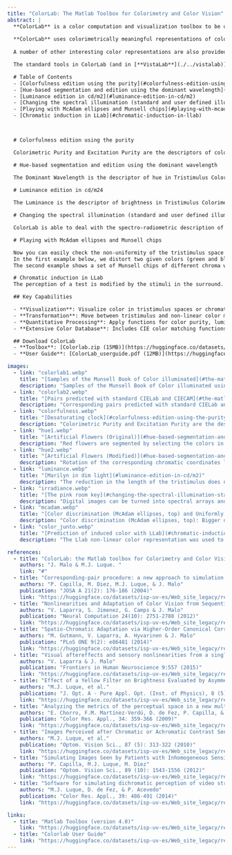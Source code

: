 ```yaml
---
title: "ColorLab: The Matlab Toolbox for Colorimetry and Color Vision"
abstract: |
  **ColorLab** is a color computation and visualization toolbox to be used in the MATLAB environment. **ColorLab** is intended to deal with color in general-purpose quantitative colorimetric applications as color image processing and psychophysical experimentation.
  
  **ColorLab** uses colorimetrically meaningful representations of color and color images (tristimulus values, chromatic coordinates and luminance, or, dominant wavelength, purity and luminance), in any primaries system of the tristimulus colorimetry (including CIE standards as CIE XYZ or CIE RGB). **ColorLab** relates this variety of colorimetric representations to the usual device-dependent discrete-color representation, i.e. it solves the problem of displaying a colorimetrically specified scene in the monitor within the accuracy of the VGA.
  
  A number of other interesting color representations are also provided, as CIE uniform color spaces (as CIE Lab and CIE Luv, opponent color representations based on advanced color vision models, and color appearance representations (RLab, LLab, SVF and CIECAMs). All these representations are invertible, so the result of image processing made in these colorimetrically meaningful representations can always be inverted back to the tristimulus representation at hand, and be displayed. **ColorLab** includes useful visualization routines to represent colors in the tristimulus space or in the chromatic diagram of any color basis, as well as an advanced vector quantization scheme for color palette design. An extensive color data base is also included, with the CIE 1931 color matching functions, reflectance data of 1250 chips from the Munsell Book of Color, McAdam ellipses, normalized spectra of a number of standard CIE illuminants, matrices to change to a number of tristimulus representations, and calibration data of an ordinary CRT monitor.

  The standard tools in ColorLab (and in [**VistaLab**](./../vistalab)) are the necessary building blocks to develop more sophisticated vision models included in the dedicated site [**VistaModels**](./../vistamodels).

  # Table of Contents
  - [Colorfulness edition using the purity](#colorfulness-edition-using-the-purity)
  - [Hue-based segmentation and edition using the dominant wavelength](#hue-based-segmentation-and-edition-using-the-dominant-wavelength)
  - [Luminance edition in cd/m2](#luminance-edition-in-cd/m2)
  - [Changing the spectral illumination (standard and user defined illuminants)](#changing-the-spectral-illumination-standard-and-user-defined-illuminants)
  - [Playing with McAdam ellipses and Munsell chips](#playing-with-mcadam-ellipses-and-munsell-chips)
  - [Chromatic induction in LLab](#chromatic-induction-in-llab)



  # Colorfulness edition using the purity

  Colorimetric Purity and Excitation Purity are the descriptors of colorfulness in Tristimulus Colorimetry. Both of them are available in ColorLab. In the example below we analyze the colors of an image in the CIE XYZ system and reduce the excitation purity by a constant factor leaving the luminace and the dominant wavelength unaltered in order to obtain an image with reduced colorfulness. Other posibilities to obtain this effect with ColorLab include using any other tristimulus representations or changing the colorfulness descriptors in a number of available non-linear color appearance models.

  # Hue-based segmentation and edition using the dominant wavelength

  The Dominant Wavelength is the descriptor of hue in Tristimulus Colorimetry. In the example below we first segment the flowers by selecting a range of wavelenghts (in the CIE XYZ chromatic diagram) and then, we modify their hue by applying a rotation to the chromatic coordinates. Other posibilities to obtain this effect with ColorLab include using any other tristimulus representation or changing (rotating) the hue descriptor in a number of available non-linear color appearance models.
  
  # Luminance edition in cd/m24

  The Luminance is the descriptor of brightness in Tristimulus Colorimetry. In the example below we reduce the luminance by reducing the lenght of the tristimulus vectors by a constant factor in an arbitrary (RBG) tristimulus space (note how the chromatic diagram is twisted). Of course the chromatic coordinates remain the same (as can be seen in the figures below). Other posibilities to obtain this effect with ColorLab include using any other tristimulus representation or changing the brightness descriptor in a number of available non-linear color appearance models.

  # Changing the spectral illumination (standard and user defined illuminants)

  ColorLab is able to deal with the spectro-radiometric description of color images or estimate it from their (usual) colorimetric description by using the Munsell reflectances data set. In this way, the effect of changing the spectral radiance of the illuminant may be simulated by obtaining the new tristimulus values with the new illuminant. In the example below, each pixel of the original image is assumed to be a patch with a given (or estimated) reflectance under white light illumination. The user may define a different illuminant (in this case a purple radiation) and apply it to the reflectances, thus obtaining the new image and the new (tristimulus) colors. Of course, this can be done in any tristimulus representation. But, better than that, if non-linear color appearance models are used together with the corresponding pair procedure [JOSA A 04], color constancy may be predicted!.

  # Playing with McAdam ellipses and Munsell chips

  Now you can easily check the non-uniformity of the tristimulus space in your computer screen! As ColorLab comes with the McAdam ellipses database and the Munsell chips database, its color reproduction ability allows you to generate the right colors to prove that your discrimination is not Euclidean.
  In the first example below, we distort two given colors (green and blue) in by a constant factor in the chromatic diagram in the principal directions of the ellipsoids. Despite the eventual inaccuracies introduced by the use of a generic calibration, it is clear that blues are more different each other (the ellipse is smaller!) and the distortion in every case is more noticeable when it is done in the short direction of the ellipse.
  The second example shows a set of Munsell chips of different chroma which are chosen to depart each other a constant number of JNDs.

  # Chromatic induction in LLab
  The perception of a test is modified by the stimuli in the surround. This is referred to as chromatic induction. In the example below, the (physically constant) gray test in the center changes its hue to blueish as the surround gets more yellow. Non-linear color appearance models are required to understand this effect.

  ## Key Capabilities

  - **Visualization**: Visualize color in tristimulus spaces or chromatic diagrams.
  - **Transformation**: Move between tristimulus and non-linear color models like CIECAM.
  - **Quantitative Processing**: Apply functions for color purity, luminance, and hue manipulation.
  - **Extensive Color Database**: Includes CIE color matching functions, Munsell chips, McAdam ellipses, and more.

  ## Download ColorLab
  - **Toolbox**: [Colorlab.zip (15MB)](https://huggingface.co/datasets/isp-uv-es/Web_site_legacy/resolve/main/code/soft_visioncolor/Colorlab.zip)
  - **User Guide**: [ColorLab_userguide.pdf (12MB)](https://huggingface.co/datasets/isp-uv-es/Web_site_legacy/resolve/main/code/soft_visioncolor/COLORLAB_userguide.pdf)

images:
  - link: "colorlab1.webp"
    title: "[Samples of the Munsell Book of Color illuminated](#the-matlab-toolbox-for-colorimetry-and-color-vision)"
    description: "Samples of the Munsell Book of Color illuminated using CIE standard illuminants D65 (top) and A (bottom). ColorLab comes with many spectral reflectances and spectral radiances of standard sources and objects. These can be used as input data to solve the corresponding pair problem [[Neur.Comp.12](https://huggingface.co/datasets/isp-uv-es/Web_site_legacy/resolve/main/code/soft_visioncolor/Neco_accepted_2012.pdf), [PLoS ONE 14](https://huggingface.co/datasets/isp-uv-es/Web_site_legacy/resolve/main/code/soft_visioncolor/Gutmann_PLOS_ONE_2014.pdf)]."
  - link: "colorlab2.webp"
    title: "[Pairs predicted with standard CIELab and CIECAM](#the-matlab-toolbox-for-colorimetry-and-color-vision)"
    description: "Corresponding pairs predicted with standard CIELab and CIECAM (implemented in Colorlab, left) are compared with our statistically-based algorithms: the nonlinear Sequential Principal Curves Analysis (top-right) [Neur.Comp.12](https://huggingface.co/datasets/isp-uv-es/Web_site_legacy/resolve/main/code/soft_visioncolor/Neco_accepted_2012.pdf), and the linear Higher Order Canonical Correlation Analysis (bottom-right) [PLoS ONE 14](https://huggingface.co/datasets/isp-uv-es/Web_site_legacy/resolve/main/code/soft_visioncolor/Gutmann_PLOS_ONE_2014.pdf)."
  - link: "colorfulness.webp"
    title: "[Desaturating clock](#colorfulness-edition-using-the-purity)"
    description: "Colorimetric Purity and Excitation Purity are the descriptors of colorfulness in Tristimulus Colorimetry. Both of them are available in ColorLab. In the example below we analyze the colors of an image in the CIE XYZ system and reduce the excitation purity by a constant factor leaving the luminace and the dominant wavelength unaltered in order to obtain an image with reduced colorfulness. Other posibilities to obtain this effect with ColorLab include using any other tristimulus representations or changing the colorfulness descriptors in a number of available non-linear color appearance models."
  - link: "hue1.webp"
    title: "[Artificial Flowers (Original)](#hue-based-segmentation-and-edition-using-the-dominant-wavelength)"
    description: "Red flowers are segmented by selecting the colors in a certain range of dominant wavelengths."
  - link: "hue2.webp"
    title: "[Artificial Flowers (Modified)](#hue-based-segmentation-and-edition-using-the-dominant-wavelength)"
    description: "Rotation of the corresponding chromatic coordinates leads to a series of artificial flowers."
  - link: "luminance.webp"
    title: "[Marilyn in dim light](#luminance-edition-in-cd/m2)"
    description: "The reduction in the length of the tristimulus does not change the intersection with the chromatic diagram."
  - link: "irradiance.webp"
    title: "[The pink room key](#changing-the-spectral-illumination-standard-and-user-defined-illuminants)"
    description: "Digital images can be turned into spectral arrays and these can be illuminated with customized light."
  - link: "mcadam.webp"
    title: "[Color discrimination (McAdam ellipses, top) and Uniformly distributed colors (Munsell chips, bottom)](#playing-with-mcadam-ellipses-and-munsell-chips)"
    description: "Color discrimination (McAdam ellipses, top): Bigger discrimination in the blue-purple region than in the green region. Anisotropic JNDs in color is an example of the MAximum Differentiation (MAD) concept [Malo & Simoncelli SPIE 15](https://huggingface.co/datasets/isp-uv-es/Web_site_legacy/resolve/main/code/soft_visioncolor/malo15a-reprint.pdf). Uniformly distributed colors (Munsell chips, bottom): Constant perceptual differences in Munsell chips imply they distribute in ellipsoids around the white point similarly to the corresponding McAdam ellipse."
  - link: "color_junto.webp"
    title: "[Prediction of induced color with LLab](#chromatic-induction-in-llab)"
    description: "The Llab non-linear color representation was used to compute the corresponding colors of the central test in a gray surround. The results are shown in the CIE xy diagram. Note that as the surround increases the colorfulness, an oposite reaction is induced in the test. This numerical result was used to generate a set of different stimuli in a constant gray background giving rise to the same perception as the central test on a changing background (see below)."

references:
  - title: "ColorLab: the Matlab toolbox for Colorimetry and Color Vision. Univ. Valencia 2002"
    authors: "J. Malo & M.J. Luque. "
    link: "#"
  - title: "Corresponding-pair procedure: a new approach to simulation of dichromatic color perception"
    authors: "P. Capilla, M. Diez, M.J. Luque, & J. Malo"
    publication: "JOSA A 21(2): 176-186 (2004)"
    link: "https://huggingface.co/datasets/isp-uv-es/Web_site_legacy/resolve/main/code/soft_visioncolor/josa_04.pdf"
  - title: "Nonlinearities and Adaptation of Color Vision from Sequential Principal Curves Analysis"
    authors: "V. Laparra, S. Jimenez, G. Camps & J. Malo"
    publication: "Neural Computation 24(10): 2751-2788 (2012)"
    link: "https://huggingface.co/datasets/isp-uv-es/Web_site_legacy/resolve/main/code/soft_visioncolor/Neco_accepted_2012.pdf"
  - title: "Spatio-Chromatic Adaptation via Higher-Order Canonical Correlation Analysis of Natural Images"
    authors: "M. Gutmann, V. Laparra, A. Hyvarinen & J. Malo"
    publication: "PLoS ONE 9(2): e86481 (2014)"
    link: "https://huggingface.co/datasets/isp-uv-es/Web_site_legacy/resolve/main/code/soft_visioncolor/Gutmann_PLOS_ONE_2014.pdf"
  - title: "Visual aftereffects and sensory nonlinearities from a single statistical framework"
    authors: "V. Laparra & J. Malo"
    publication: "Frontiers in Human Neuroscience 9:557 (2015)"
    link: "https://huggingface.co/datasets/isp-uv-es/Web_site_legacy/resolve/main/code/soft_visioncolor/LaparraMalo15.pdf"
  - title: "Effect of a Yellow Filter on Brightness Evaluated by Asymmetric Matching: Measurements and Predictions"
    authors: "M.J. Luque, et al."
    publication: "J. Opt. A - Pure Appl. Opt. (Inst. of Physics), 8 (5): 398-408 (2006)"
    link: "https://huggingface.co/datasets/isp-uv-es/Web_site_legacy/resolve/main/code/soft_visioncolor/Luque06.pdf"
  - title: "Analyzing the metrics of the perceptual space in a new multistage physiological colour vision model"
    authors: "E. Chorro, F.M. Martínez‐Verdú, D. de Fez, P. Capilla, & M.J. Luque"
    publication: "Color Res. Appl., 34: 359-366 (2009)"
    link: "https://huggingface.co/datasets/isp-uv-es/Web_site_legacy/resolve/main/code/soft_visioncolor/Chorro09.pdf"
  - title: "Images Perceived after Chromatic or Achromatic Contrast Sensitivity Losses"
    authors: "M.J. Luque, et al."
    publication: "Optom. Vision Sci., 87 (5): 313-322 (2010)"
    link: "https://huggingface.co/datasets/isp-uv-es/Web_site_legacy/resolve/main/code/soft_visioncolor/Luque10.pdf"
  - title: "Simulating Images Seen by Patients with Inhomogeneous Sensitivity Losses"
    authors: "P. Capilla, M.J. Luque, M. Diez"
    publication: "Optom. Vision Sci., 89 (10): 1543-1556 (2012)"
    link: "https://huggingface.co/datasets/isp-uv-es/Web_site_legacy/resolve/main/code/soft_visioncolor/Capilla12.pdf"
  - title: "Software for simulating dichromatic perception of video streams"
    authors: "M.J. Luque, D. de Fez, & P. Acevedo"
    publication: "Color Res. Appl., 39: 486-491 (2014)"
    link: "https://huggingface.co/datasets/isp-uv-es/Web_site_legacy/resolve/main/code/soft_visioncolor/Luque14.pdf"

links:
  - title: "Matlab Toolbox (version 4.0)"
    link: "https://huggingface.co/datasets/isp-uv-es/Web_site_legacy/resolve/main/code/soft_visioncolor/Colorlab.zip"
  - title: "Colorlab User Guide"
    link: "https://huggingface.co/datasets/isp-uv-es/Web_site_legacy/resolve/main/code/soft_visioncolor/COLORLAB_userguide.pdf"
---
```



